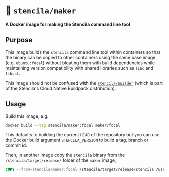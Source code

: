 # 🐳 `stencila/maker`

**A Docker image for making the Stencila command line tool**

## Purpose

This image builds the `stencila` command line tool within containers so that the binary can be copied to other containers using the same base image (e.g. `ubuntu:focal`) without bloating them with build dependencies while maintaining version compatibility with shared libraries such as `libc` and `libssl`.

This image should not be confused with the [`stencila/builder`](../builder/) (which is part of the Stencila's Cloud Native Buildpack distribution).

## Usage

Build this image, e.g.

```sh
docker build --tag stencila/maker:focal maker/focal
```

This defaults to building the current `HEAD` of the repository but you can use the Docker build argument `STENCILA_VERSION` to build a tag, branch or commit id.

Then, in another image copy the `stencila` binary from the `/stencila/target/release/` folder of the `maker` image,

```Dockerfile
COPY --from=stencila/maker:focal /stencila/target/release/stencila /usr/local/bin/
```

